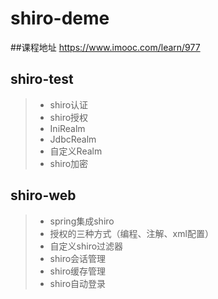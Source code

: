 # shiro-deme

##课程地址 https://www.imooc.com/learn/977

## shiro-test
> * shiro认证
> * shiro授权
> * IniRealm
> * JdbcRealm
> * 自定义Realm
> * shiro加密

## shiro-web 
> * spring集成shiro
> * 授权的三种方式（编程、注解、xml配置）
> * 自定义shiro过滤器
> * shiro会话管理
> * shiro缓存管理
> * shiro自动登录
